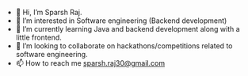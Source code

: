 - 👋 Hi, I’m Sparsh Raj.
- 👀 I’m interested in Software engineering (Backend development)
- 🌱 I’m currently learning Java and backend development along with a little frontend.
- 💞️ I’m looking to collaborate on hackathons/competitions related to software engineering.
- 📫 How to reach me sparsh.raj30@gmail.com

<!---
sparsh3007/sparsh3007 is a ✨ special ✨ repository because its `README.md` (this file) appears on your GitHub profile.
You can click the Preview link to take a look at your changes.
--->

